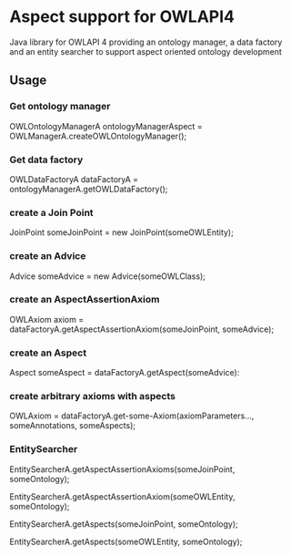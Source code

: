 # Aspect support for OWLAPI4

Java library for OWLAPI 4 providing an ontology manager, a data factory and an entity searcher to support aspect oriented ontology development

## Usage

### Get ontology manager

OWLOntologyManagerA ontologyManagerAspect = OWLManagerA.createOWLOntologyManager();

### Get data factory

OWLDataFactoryA dataFactoryA = ontologyManagerA.getOWLDataFactory();

### create a Join Point

JoinPoint someJoinPoint = new JoinPoint(someOWLEntity);

### create an Advice

Advice someAdvice = new Advice(someOWLClass);

### create an AspectAssertionAxiom

OWLAxiom axiom = dataFactoryA.getAspectAssertionAxiom(someJoinPoint, someAdvice);

### create an Aspect

Aspect someAspect = dataFactoryA.getAspect(someAdvice):

### create arbitrary axioms with aspects

OWLAxiom = dataFactoryA.get-some-Axiom(axiomParameters..., someAnnotations, someAspects);

### EntitySearcher

EntitySearcherA.getAspectAssertionAxioms(someJoinPoint, someOntology);

EntitySearcherA.getAspectAssertionAxiom(someOWLEntity, someOntology);

EntitySearcherA.getAspects(someJoinPoint, someOntology);

EntitySearcherA.getAspects(someOWLEntity, someOntology);
